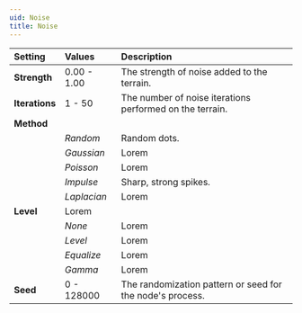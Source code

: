 ```yaml
---
uid: Noise
title: Noise
---
```


| Setting        | Values      | Description                                               |
| :------------- | :---------- | :-------------------------------------------------------- |
| **Strength**   | 0.00 - 1.00 | The strength of noise added to the terrain.               |
| **Iterations** | 1 - 50      | The number of noise iterations performed on the terrain.  |
| **Method**     |             |
|                | *Random*    | Random dots.                                              |
|                | *Gaussian*  | Lorem                                                     |
|                | *Poisson*   | Lorem                                                     |
|                | *Impulse*   | Sharp, strong spikes.                                    |
|                | *Laplacian* | Lorem                                                     |
| **Level**      | Lorem       |
|                | *None*      | Lorem                                                     |
|                | *Level*     | Lorem                                                     |
|                | *Equalize*  | Lorem                                                     |
|                | *Gamma*     | Lorem                                                     |
| **Seed**       | 0 - 128000  | The randomization pattern or seed for the node's process. |



